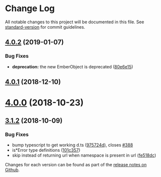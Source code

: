 # Change Log

All notable changes to this project will be documented in this file. See [standard-version](https://github.com/conventional-changelog/standard-version) for commit guidelines.

<a name="4.0.2"></a>
## [4.0.2](https://github.com/ember-cli/ember-ajax/compare/v4.0.1...v4.0.2) (2019-01-07)


### Bug Fixes

* **deprecation:** the new EmberObject is deprecated ([80e6e15](https://github.com/ember-cli/ember-ajax/commit/80e6e15))



<a name="4.0.1"></a>
## [4.0.1](https://github.com/ember-cli/ember-ajax/compare/v4.0.0...v4.0.1) (2018-12-10)



<a name="4.0.0"></a>
# [4.0.0](https://github.com/ember-cli/ember-ajax/compare/v3.1.2...v4.0.0) (2018-10-23)



<a name="3.1.2"></a>
## [3.1.2](https://github.com/ember-cli/ember-ajax/compare/v3.1.1...v3.1.2) (2018-10-09)


### Bug Fixes

* bump typescript to get working d.ts ([975724d](https://github.com/ember-cli/ember-ajax/commit/975724d)), closes [#388](https://github.com/ember-cli/ember-ajax/issues/388)
* is*Error type definitions ([101c357](https://github.com/ember-cli/ember-ajax/commit/101c357))
* skip instead of returning url when namespace is present in url ([fe518dc](https://github.com/ember-cli/ember-ajax/commit/fe518dc))



Changes for each version can be found as part of the [release notes on Github](https://github.com/ember-cli/ember-ajax/releases).
